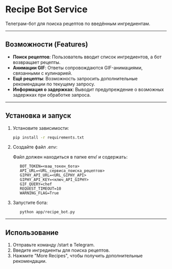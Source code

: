 # Recipe Bot Service

Телеграм-бот для поиска рецептов по введённым ингредиентам.

---

## Возможности (Features)

- **Поиск рецептов**: Пользователь вводит список ингредиентов, а бот возвращает рецепты.  
- **Анимации GIF**: Ответы сопровождаются GIF-анимациями, связанными с кулинарией.  
- **Ещё рецепты**: Возможность запросить дополнительные рекомендации по текущему запросу.  
- **Информация о задержках**: Выводит предупреждение о возможных задержках при обработке запроса.

---

## Установка и запуск

1. Установите зависимости:
   ```bash
   pip install -r requirements.txt
   ```

2. Создайте файл .env:

    Файл должен находиться в папке env/ и содержать:

   ```
      BOT_TOKEN=<ваш_токен_бота>
      API_URL=<URL_сервиса_поиска_рецептов>
      GIPHY_API_URL=<URL_GIPHY_API>
      GIPHY_API_KEY=<ключ_API_GIPHY>
      GIF_QUERY=chef
      REQUEST_TIMEOUT=10
      WARNING_FLAG=True
   ```

3. Запустите бота:

   ```
      python app/recipe_bot.py   
   ```

---

## Использование

1. Отправьте команду /start в Telegram.
2. Введите ингредиенты для поиска рецептов.
3. Нажмите "More Recipes", чтобы получить дополнительные рекомендации.

